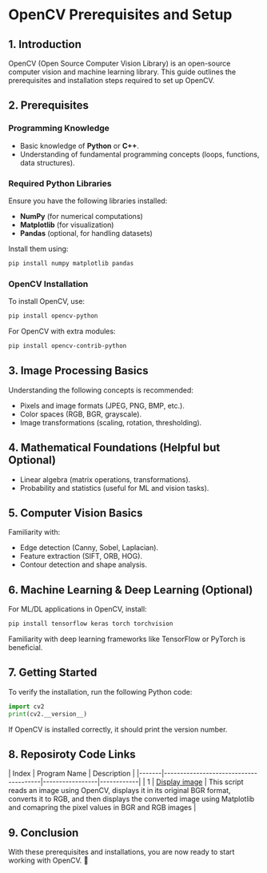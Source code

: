 # OpenCV Prerequisites and Setup

## 1. Introduction
OpenCV (Open Source Computer Vision Library) is an open-source computer vision and machine learning library. This guide outlines the prerequisites and installation steps required to set up OpenCV.

## 2. Prerequisites
### Programming Knowledge
- Basic knowledge of **Python** or **C++**.
- Understanding of fundamental programming concepts (loops, functions, data structures).

### Required Python Libraries
Ensure you have the following libraries installed:
- **NumPy** (for numerical computations)
- **Matplotlib** (for visualization)
- **Pandas** (optional, for handling datasets)

Install them using:
```bash
pip install numpy matplotlib pandas
```

### OpenCV Installation
To install OpenCV, use:
```bash
pip install opencv-python
```
For OpenCV with extra modules:
```bash
pip install opencv-contrib-python
```

## 3. Image Processing Basics
Understanding the following concepts is recommended:
- Pixels and image formats (JPEG, PNG, BMP, etc.).
- Color spaces (RGB, BGR, grayscale).
- Image transformations (scaling, rotation, thresholding).

## 4. Mathematical Foundations (Helpful but Optional)
- Linear algebra (matrix operations, transformations).
- Probability and statistics (useful for ML and vision tasks).

## 5. Computer Vision Basics
Familiarity with:
- Edge detection (Canny, Sobel, Laplacian).
- Feature extraction (SIFT, ORB, HOG).
- Contour detection and shape analysis.

## 6. Machine Learning & Deep Learning (Optional)
For ML/DL applications in OpenCV, install:
```bash
pip install tensorflow keras torch torchvision
```
Familiarity with deep learning frameworks like TensorFlow or PyTorch is beneficial.

## 7. Getting Started
To verify the installation, run the following Python code:
```python
import cv2
print(cv2.__version__)
```
If OpenCV is installed correctly, it should print the version number.

## 8. Reposiroty Code Links

| Index | Program Name                          | Description | 
|-------|---------------------------------------|-----------------|------------|
| 1     | [Display image](https://github.com/ananthu-m-01/opencv-basics/blob/main/image-processing/display-image.ipynb) | This script reads an image using OpenCV, displays it in its original BGR format, converts it to RGB, and then displays the converted image using Matplotlib and comapring the pixel values in BGR and RGB images |

## 9. Conclusion
With these prerequisites and installations, you are now ready to start working with OpenCV. 🚀
